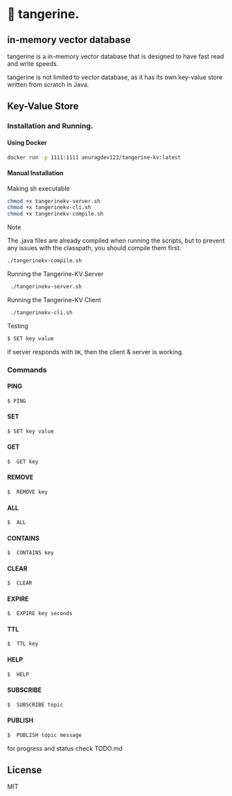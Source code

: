 # 🍊 tangerine.
## in-memory vector database

tangerine is a in-memory vector database that is designed to have fast read and write speeds.

tangerine is not limited to vector database, as it has its own key-value store written from scratch in Java.

## Key-Value Store

### Installation and Running.

#### Using Docker

```bash
docker run -p 1111:1111 anuragdev123/tangerine-kv:latest
```

#### Manual Installation

Making sh executable
```bash
chmod +x tangerinekv-server.sh
chmod +x tangerinekv-cli.sh
chmod +x tangerinekv-compile.sh
```

> [!NOTE]
> The .java files are already compiled when running the scripts, but to prevent any issues with the classpath, you should compile them first.

```bash
./tangerinekv-compile.sh

```

Running the Tangerine-KV Server

```bash
 ./tangerinekv-server.sh
```

Running the Tangerine-KV Client
```bash
 ./tangerinekv-cli.sh
```
Testing 
```bash
$ SET key value
```
if server responds with `OK`, then the client & server is working.
 

### Commands

#### PING
```bash
$ PING
```

#### SET

```bash
$ SET key value
```

#### GET

```bash
$  GET key
```

#### REMOVE

```bash
$  REMOVE key
```

#### ALL

```bash
$  ALL
```

#### CONTAINS
```bash
$  CONTAINS key
```

#### CLEAR

```bash
$  CLEAR
```

#### EXPIRE

```bash
$  EXPIRE key seconds
```

#### TTL

```bash
$  TTL key
```

#### HELP

```bash
$  HELP
```

#### SUBSCRIBE
```bash
$  SUBSCRIBE topic
```

#### PUBLISH
```bash
$  PUBLISH topic message
```

<!-- #### UNSUBSCRIBE
```bash
$  UNSUBSCRIBE topic
``` -->


for progress and status check TODO.md

## License

MIT